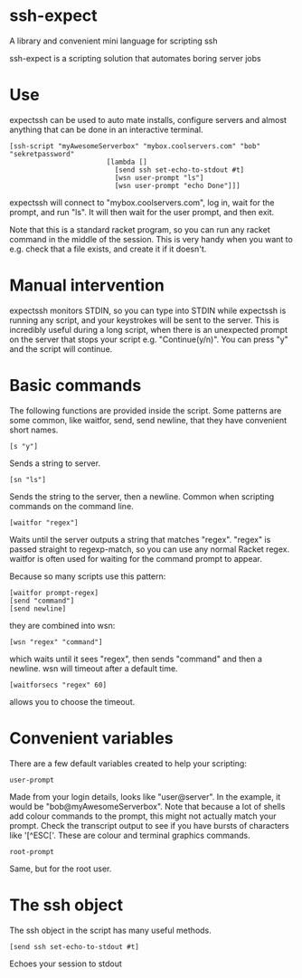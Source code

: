 # ssh-expect
A library and convenient mini language for scripting ssh

ssh-expect is a scripting solution that automates boring server jobs

# Use

expectssh can be used to auto   mate installs, configure servers and almost anything that can be done in an interactive terminal.

    [ssh-script "myAwesomeServerbox" "mybox.coolservers.com" "bob" "sekretpassword"
                            [lambda [] 
                              [send ssh set-echo-to-stdout #t]
                              [wsn user-prompt "ls"]
                              [wsn user-prompt "echo Done"]]]

expectssh will connect to "mybox.coolservers.com", log in, wait for the prompt, and run "ls".  It will then wait for the user prompt, and then exit.

Note that this is a standard racket program, so you can run any racket command in the middle of the session.  This is very handy when you want to e.g. check that a file exists, and create it if it doesn't.

# Manual intervention

expectssh monitors STDIN, so you can type into STDIN while expectssh is running any script, and your keystrokes will be sent to the server.  This is incredibly useful during a long script, when there is an unexpected prompt on the server that stops your script e.g. "Continue(y/n)".  You can press "y" and the script will continue.

# Basic commands

The following functions are provided inside the script.  Some patterns are some common, like waitfor, send, send newline, that they have convenient short names.

    [s "y"]

Sends a string to server.

    [sn "ls"]

Sends the string to the server, then a newline.  Common when scripting commands on the command line.

    [waitfor "regex"]

Waits until the server outputs a string that matches "regex".  "regex" is passed straight to regexp-match, so you can use any normal Racket regex.  waitfor is often used for waiting for the command prompt to appear.

Because so many scripts use this pattern:

    [waitfor prompt-regex]
    [send "command"]
    [send newline]

they are combined into wsn:

    [wsn "regex" "command"]

which waits until it sees "regex", then sends "command" and then a newline.  wsn will timeout after a default time.

    [waitforsecs "regex" 60]

allows you to choose the timeout.

# Convenient variables

There are a few default variables created to help your scripting:

    user-prompt

Made from your login details, looks like "user@server".  In the example, it would be "bob@myAwesomeServerbox".  Note that because a lot of shells add colour commands to the prompt, this might not actually match your prompt.  Check the transcript output to see if you have bursts of characters like '[^ESC['.  These are colour and terminal graphics commands.

    root-prompt

Same, but for the root user.

# The ssh object

The ssh object in the script has many useful methods.  

    [send ssh set-echo-to-stdout #t]

Echoes your session to stdout

